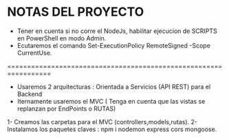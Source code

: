 # NOTAS DEL PROYECTO

- Tener en cuenta si no corre el NodeJs, habilitar ejecucion de SCRIPTS en PowerShell en modo Admin.
- Ecutaremos el comando Set-ExecutionPolicy RemoteSigned -Scope CurrentUse.

=================================================================

- Usaremos 2 arquitecturas : Orientada a Servicios (API REST) para el Backend
- Iternamente usaremos el MVC ( Tenga en cuenta que las vistas se replanzan por EndPoints o RUTAS)

1- Creamos las carpetas para el MVC (controllers,models,rutas).
2- Instalamos los paquetes claves : npm i nodemon express cors mongoose.
